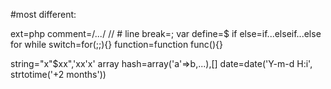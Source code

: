 #most different:

ext=php
comment=/*...*/ // #
line break=;
var define=$
if else=if...elseif...else
for while switch=for(;;){}
function=function func(){}

string="x\"\$xx",'xx\'x'
array hash=array('a'=>b,...),[]
date=date('Y-m-d H:i', strtotime('+2 months'))